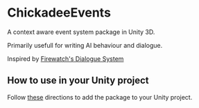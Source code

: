 # ChickadeeEvents

A context aware event system package in Unity 3D.

Primarily usefull for writing AI behaviour and dialogue. 

Inspired by [Firewatch's Dialogue System](https://www.youtube.com/watch?v=wj-2vbiyHnI)

## How to use in your Unity project

Follow [these](https://docs.unity3d.com/Manual/upm-ui-giturl.html) directions to add the package to your Unity project.
